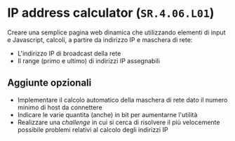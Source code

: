 # IP address calculator (`SR.4.06.L01`)
Creare una semplice pagina web dinamica che utilizzando elementi di input e Javascript, calcoli, a partire da indirizzo IP e maschera di rete:
- L'indirizzo IP di broadcast della rete
- Il range (primo e ultimo) di indirizzi IP assegnabili

## Aggiunte opzionali
- Implementare il calcolo automatico della maschera di rete dato il numero minimo di host da connettere
- Indicare le varie quantita (anche) in bit per aumentarne l'utilità
- Realizzare una *challenge* in cui si cerca di risolvere il più velocemente possibile problemi relativi al calcolo degli indirizzi IP
